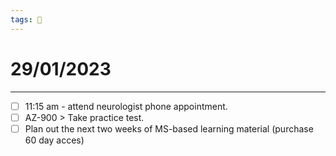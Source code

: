 ```yaml
---
tags: 📆
---
```


# 29/01/2023
---

- [ ] 11:15 am - attend neurologist phone appointment.
- [ ] AZ-900 > Take practice test.
- [ ] Plan out the next two weeks of MS-based learning material (purchase 60 day acces)
